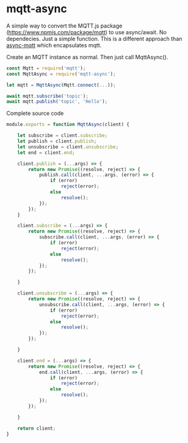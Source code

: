 # mqtt-async
A simple way to convert the MQTT.js package (https://www.npmjs.com/package/mqtt) to use async/await. No dependecies. Just a simple function. 
This is a different approach than [async-mqtt](https://www.npmjs.com/package/async-mqtt) which encapsulates mqtt.

Create an MQTT instance as normal. Then just call MqttAsync().

```javascript
const Mqtt = require('mqtt');
const MqttAsync = require('mqtt-async');

let mqtt = MqttAsync(Mqtt.connect(...));

await mqtt.subscribe('topic');
await mqtt.publish('topic', 'Hello');

```

Complete source code

```javascript
module.exports = function MqttAsync(client) {

    let subscribe = client.subscribe;
    let publish = client.publish;
    let unsubscribe = client.unsubscribe;
    let end = client.end;

    client.publish = (...args) => {
        return new Promise((resolve, reject) => {
            publish.call(client, ...args, (error) => {
                if (error)
                    reject(error);
                else
                    resolve();
            });
        });
    }

    client.subscribe = (...args) => {
        return new Promise((resolve, reject) => {
            subscribe.call(client, ...args, (error) => {
                if (error)
                    reject(error);
                else
                    resolve();
            });
        });

    }

    client.unsubscribe = (...args) => {
        return new Promise((resolve, reject) => {
            unsubscribe.call(client, ...args, (error) => {
                if (error)
                    reject(error);
                else
                    resolve();
            });
        });

    }

    client.end = (...args) => {
        return new Promise((resolve, reject) => {
            end.call(client, ...args, (error) => {
                if (error)
                    reject(error);
                else
                    resolve();
            });
        });

    }

    return client;
}

```